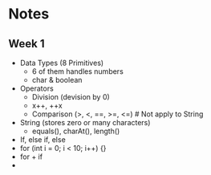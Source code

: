# Notes

## Week 1

- Data Types (8 Primitives)
  - 6 of them handles numbers
  - char & boolean
- Operators
  - Division (devision by 0)
  - x++, ++x
  - Comparison (>, <, ==, >=, <=) # Not apply to String
- String (stores zero or many characters)
  - equals(), charAt(), length()
- If, else if, else
- for (int i = 0; i < 10; i++) {}
- for + if
- 